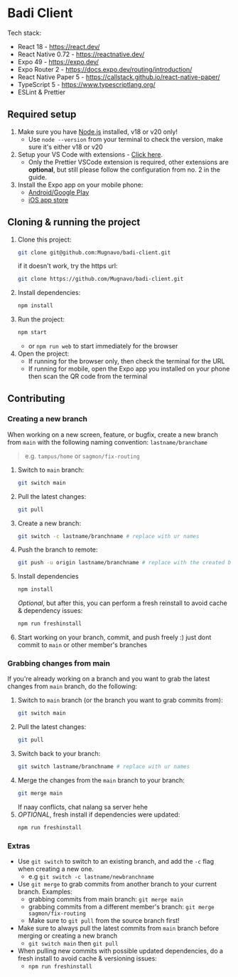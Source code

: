 # Badi Client

Tech stack:

- React 18 - https://react.dev/
- React Native 0.72 - https://reactnative.dev/
- Expo 49 - https://expo.dev/
- Expo Router 2 - https://docs.expo.dev/routing/introduction/
- React Native Paper 5 - https://callstack.github.io/react-native-paper/
- TypeScript 5 - https://www.typescriptlang.org/
- ESLint & Prettier

## Required setup

1. Make sure you have [Node.js](https://nodejs.org/en/) installed, v18 or v20 only!
   - Use `node --version` from your terminal to check the version, make sure it's either v18 or v20
2. Setup your VS Code with extensions - [Click here](https://gist.github.com/ninetynize/47769c47114d7b7ba9a07df90cf416ca).
   - Only the Prettier VSCode extension is required, other extensions are **optional**, but still please follow the configuration from no. 2 in the guide.
3. Install the Expo app on your mobile phone:
   - [Android/Google Play](https://play.google.com/store/apps/details?id=host.exp.exponent&pcampaignid=web_share)
   - [iOS app store](https://apps.apple.com/us/app/expo-go/id982107779)

## Cloning & running the project

1. Clone this project:
   ```sh
   git clone git@github.com:Mugnavo/badi-client.git
   ```
   if it doesn't work, try the https url:
   ```sh
   git clone https://github.com/Mugnavo/badi-client.git
   ```
2. Install dependencies:
   ```sh
   npm install
   ```
3. Run the project:
   ```sh
   npm start
   ```
   - or `npm run web` to start immediately for the browser
4. Open the project:
   - If running for the browser only, then check the terminal for the URL
   - If running for mobile, open the Expo app you installed on your phone then scan the QR code from the terminal

## Contributing

### Creating a new branch

When working on a new screen, feature, or bugfix, create a new branch from `main` with the following naming convention: `lastname/branchame`

> e.g. `tampus/home` or `sagmon/fix-routing`

1. Switch to `main` branch:
   ```sh
   git switch main
   ```
2. Pull the latest changes:
   ```sh
   git pull
   ```
3. Create a new branch:
   ```sh
   git switch -c lastname/branchname # replace with ur names
   ```
4. Push the branch to remote:
   ```sh
   git push -u origin lastname/branchname # replace with the created branch name
   ```
5. Install dependencies
   ```sh
   npm install
   ```
   _Optional_, but after this, you can perform a fresh reinstall to avoid cache & dependency issues:
   ```sh
   npm run freshinstall
   ```
6. Start working on your branch, commit, and push freely :) just dont commit to `main` or other member's branches

### Grabbing changes from main

If you're already working on a branch and you want to grab the latest changes from `main` branch, do the following:

1. Switch to `main` branch (or the branch you want to grab commits from):
   ```sh
   git switch main
   ```
2. Pull the latest changes:
   ```sh
   git pull
   ```
3. Switch back to your branch:
   ```sh
   git switch lastname/branchname # replace with ur names
   ```
4. Merge the changes from the `main` branch to your branch:
   ```sh
   git merge main
   ```
   If naay conflicts, chat nalang sa server hehe
5. _OPTIONAL_, fresh install if dependencies were updated:
   ```sh
   npm run freshinstall
   ```

### Extras

- Use `git switch` to switch to an existing branch, and add the `-c` flag when creating a new one.
  - e.g `git switch -c lastname/newbranchname`
- Use `git merge` to grab commits from another branch to your current branch. Examples:
  - grabbing commits from main branch: `git merge main`
  - grabbing commits from a different member's branch: `git merge sagmon/fix-routing`
  - Make sure to `git pull` from the source branch first!
- Make sure to always pull the latest commits from `main` branch before merging or creating a new branch
  - `git switch main` then `git pull`
- When pulling new commits with possible updated dependencies, do a fresh install to avoid cache & versioning issues:
  - `npm run freshinstall`
